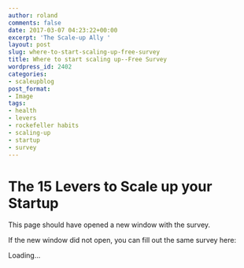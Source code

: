 ```yaml
---
author: roland
comments: false
date: 2017-03-07 04:23:22+00:00
excerpt: 'The Scale-up Ally '
layout: post
slug: where-to-start-scaling-up-free-survey
title: Where to start scaling up--Free Survey
wordpress_id: 2402
categories:
- scaleupblog
post_format:
- Image
tags:
- health
- levers
- rockefeller habits
- scaling-up
- startup
- survey
---
```


# The 15 Levers to Scale up your Startup



This page should have opened a new window with the survey.

If the new window did not open, you can fill out the same survey here:

Loading...
